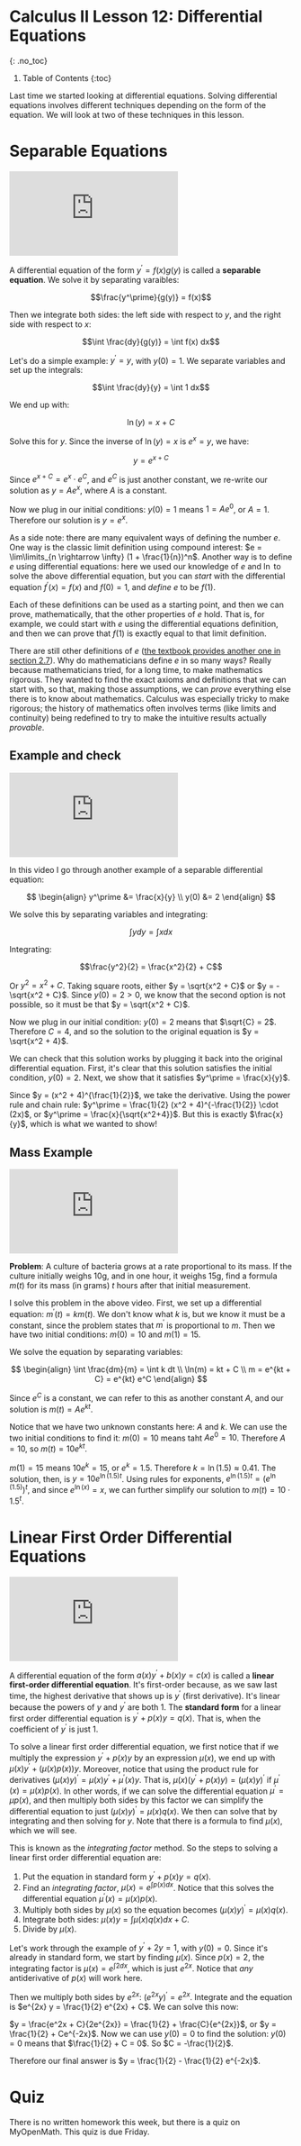 # Calculus II Lesson 12: Differential Equations
{: .no_toc}

1. Table of Contents
{:toc}

Last time we started looking at differential equations. Solving differential equations involves different techniques depending on the form of the equation. We will look at two of these techniques in this lesson.

# Separable Equations

<div class="youtube-container">
    <iframe src="https://www.youtube.com/embed/Ngu65TwQU_8" title="YouTube video player" frameborder="0" allow="accelerometer; autoplay; clipboard-write; encrypted-media; gyroscope; picture-in-picture" allowfullscreen></iframe>
</div>

A differential equation of the form $y^\prime = f(x)g(y)$ is called a **separable equation**. We solve it by separating varaibles:

$$\frac{y^\prime}{g(y)} = f(x)$$

Then we integrate both sides: the left side with respect to $y$, and the right side with respect to $x$:

$$\int \frac{dy}{g(y)} = \int f(x) dx$$

Let's do a simple example: $y^\prime = y$, with $y(0) = 1$. We separate variables and set up the integrals:

$$\int \frac{dy}{y} = \int 1 dx$$

We end up with:

$$\ln(y) = x + C$$

Solve this for $y$. Since the inverse of $\ln(y) = x$ is $e^x = y$, we have:

$$y = e^{x + C}$$

Since $e^{x+C} = e^x \cdot e^C$, and $e^C$ is just another constant, we re-write our solution as $y = A e^x$, where $A$ is a constant.

Now we plug in our initial conditions: $y(0) = 1$ means $1 = A e^0$, or $A = 1$. Therefore our solution is $y = e^x$.

As a side note: there are many equivalent ways of defining the number $e$. One way is the classic limit definition using compound interest: $e = \lim\limits_{n \rightarrow \infty} (1 + \frac{1}{n})^n$. Another way is to define $e$ using differential equations: here we used our knowledge of $e$ and $\ln$ to solve the above differential equation, but you can *start* with the differential equation $f^\prime(x) = f(x)$ and $f(0) = 1$, and *define* $e$ to be $f(1)$.

Each of these definitions can be used as a starting point, and then we can prove, mathematically, that the other properties of $e$ hold. That is, for example, we could start with $e$ using the differential equations definition, and then we can prove that $f(1)$ is exactly equal to that limit definition.

There are still other definitions of $e$ ([the textbook provides another one in section 2.7](https://openstax.org/books/calculus-volume-2/pages/2-7-integrals-exponential-functions-and-logarithms)). Why do mathematicians define $e$ in so many ways? Really because mathematicians tried, for a long time, to make mathematics rigorous. They wanted to find the exact axioms and definitions that we can start with, so that, making those assumptions, we can *prove* everything else there is to know about mathematics. Calculus was especially tricky to make rigorous; the history of mathematics often involves terms (like limits and continuity) being redefined to try to make the intuitive results actually *provable*.

## Example and check

<div class="youtube-container">
<iframe src="https://www.youtube.com/embed/GQe1tu70lt4" title="YouTube video player" frameborder="0" allow="accelerometer; autoplay; clipboard-write; encrypted-media; gyroscope; picture-in-picture" allowfullscreen></iframe>
</div>

In this video I go through another example of a separable differential equation:

$$
\begin{align}
y^\prime &= \frac{x}{y} \\
y(0) &= 2
\end{align}
$$

We solve this by separating variables and integrating:

$$\int y dy = \int x dx$$

Integrating:

$$\frac{y^2}{2} = \frac{x^2}{2} + C$$

Or $y^2 = x^2 + C$. Taking square roots, either $y = \sqrt{x^2 + C}$ or $y = -\sqrt{x^2 + C}$. Since $y(0) = 2 > 0$, we know that the second option is not possible, so it must be that $y = \sqrt{x^2 + C}$.

Now we plug in our initial condition: $y(0) = 2$ means that $\sqrt{C} = 2$. Therefore $C = 4$, and so the solution to the original equation is $y = \sqrt{x^2 + 4}$.

We can check that this solution works by plugging it back into the original differential equation. First, it's clear that this solution satisfies the initial condition, $y(0) = 2$. Next, we show that it satisfies $y^\prime = \frac{x}{y}$.

Since $y = (x^2 + 4)^{\frac{1}{2}}$, we take the derivative. Using the power rule and chain rule: $y^\prime = \frac{1}{2} (x^2 + 4)^{-\frac{1}{2}} \cdot (2x)$, or $y^\prime = \frac{x}{\sqrt{x^2+4}}$. But this is exactly $\frac{x}{y}$, which is what we wanted to show!

## Mass Example

<div class="youtube-container">
<iframe src="https://www.youtube.com/embed/Jiboeeqk75o" title="YouTube video player" frameborder="0" allow="accelerometer; autoplay; clipboard-write; encrypted-media; gyroscope; picture-in-picture" allowfullscreen></iframe>
</div>

**Problem**: A culture of bacteria grows at a rate proportional to its mass. If the culture initially weighs 10g, and in one hour, it weighs 15g, find a formula $m(t)$ for its mass (in grams) $t$ hours after that initial measurement.

I solve this problem in the above video. First, we set up a differential equation: $m^\prime(t) = km(t)$. We don't know what $k$ is, but we know it must be a constant, since the problem states that $m^\prime$ is proportional to $m$. Then we have two initial conditions: $m(0) = 10$ and $m(1) = 15$.

We solve the equation by separating variables:

$$
\begin{align}
\int \frac{dm}{m} = \int k dt \\
\ln(m) = kt + C \\
m = e^{kt + C} = e^{kt} e^C
\end{align}
$$

Since $e^C$ is a constant, we can refer to this as another constant $A$, and our solution is $m(t) = Ae^{kt}$.

Notice that we have two unknown constants here: $A$ and $k$. We can use the two initial conditions to find it: $m(0) = 10$ means taht $Ae^{0} = 10$. Therefore $A = 10$, so $m(t) = 10 e^{kt}$.

$m(1) = 15$ means $10e^{k} = 15$, or $e^k = 1.5$. Therefore $k = \ln(1.5) \approx 0.41$. The solution, then, is $y = 10 e^{\ln(1.5) t}$. Using rules for exponents, $e^{\ln(1.5) t} = (e^{\ln(1.5)})^t$, and since $e^{\ln(x)} = x$, we can further simplify our solution to $m(t) = 10 \cdot 1.5^t$.

# Linear First Order Differential Equations

<div class="youtube-container">
<iframe src="https://www.youtube.com/embed/rTONkmQnHr4" title="YouTube video player" frameborder="0" allow="accelerometer; autoplay; clipboard-write; encrypted-media; gyroscope; picture-in-picture" allowfullscreen></iframe>
</div>

A differential equation of the form $a(x)y^\prime + b(x) y = c(x)$ is called a **linear first-order differential equation**. It's first-order because, as we saw last time, the highest derivative that shows up is $y^\prime$ (first derivative). It's linear because the powers of $y$ and $y^\prime$ are both 1. The **standard form** for a linear first order differential equation is $y^\prime + p(x) y = q(x)$. That is, when the coefficient of $y^\prime$ is just 1.

To solve a linear first order differential equation, we first notice that if we multiply the expression $y^\prime + p(x) y$ by an expression $\mu(x)$, we end up with $\mu(x) y^\prime + (\mu(x) p(x)) y$. Moreover, notice that using the product rule for derivatives $(\mu(x) y)^\prime = \mu(x) y^\prime + \mu^\prime(x) y$. That is, $\mu(x) (y^\prime + p(x) y) = (\mu(x) y)^\prime$ if $\mu^\prime(x) = \mu(x) p(x)$. In other words, if we can solve the differential equation $\mu^\prime = \mu p(x)$, and then multiply both sides by this factor we can simplify the differential equation to just $(\mu(x) y)^\prime = \mu(x) q(x)$. We then can solve that by integrating and then solving for $y$. Note that there is a formula to find $\mu(x)$, which we will see.

This is known as the *integrating factor* method. So the steps to solving a linear first order differential equation are:

1. Put the equation in standard form $y^\prime + p(x) y = q(x)$.
2. Find an *integrating factor*, $\mu(x) = e^{\int p(x) dx}$. Notice that this solves the differential equation $\mu^\prime(x) = \mu(x) p(x)$.
3. Multiply both sides by $\mu(x)$ so the equation becomes $(\mu(x) y)^\prime = \mu(x) q(x)$.
4. Integrate both sides: $\mu(x) y = \int \mu(x) q(x) dx + C$.
5. Divide by $\mu(x)$.

Let's work through the example of $y^\prime + 2y = 1$, with $y(0) = 0$. Since it's already in standard form, we start by finding $\mu(x)$. Since $p(x) = 2$, the integrating factor is $\mu(x) = e^{\int 2 dx}$, which is just $e^{2x}$. Notice that *any* antiderivative of $p(x)$ will work here.

Then we multiply both sides by $e^{2x}$: $(e^{2x} y)^\prime = e^{2x}$. Integrate and the equation is $e^{2x} y = \frac{1}{2} e^{2x} + C$. We can solve this now:

$y = \frac{e^2x + C}{2e^{2x}} = \frac{1}{2} + \frac{C}{e^{2x}}$, or $y = \frac{1}{2} + Ce^{-2x}$. Now we can use $y(0) = 0$ to find the solution: $y(0) = 0$ means that $\frac{1}{2} + C = 0$. So $C = -\frac{1}{2}$.

Therefore our final answer is $y = \frac{1}{2} - \frac{1}{2} e^{-2x}$.

# Quiz

There is no written homework this week, but there is a quiz on MyOpenMath. This quiz is due Friday.

